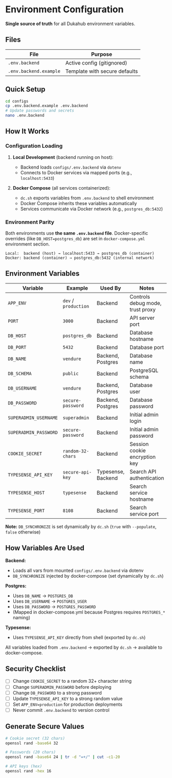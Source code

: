 # Environment Configuration

**Single source of truth** for all Dukahub environment variables.

## Files

| File                   | Purpose                       |
| ---------------------- | ----------------------------- |
| `.env.backend`         | Active config (gitignored)    |
| `.env.backend.example` | Template with secure defaults |

## Quick Setup

```bash
cd configs
cp .env.backend.example .env.backend
# Update passwords and secrets
nano .env.backend
```

## How It Works

### Configuration Loading

1. **Local Development** (backend running on host):

   - Backend loads `configs/.env.backend` via `dotenv`
   - Connects to Docker services via mapped ports (e.g., `localhost:5433`)

2. **Docker Compose** (all services containerized):
   - `dc.sh` exports variables from `.env.backend` to shell environment
   - Docker Compose inherits these variables automatically
   - Services communicate via Docker network (e.g., `postgres_db:5432`)

### Environment Parity

Both environments use **the same `.env.backend` file**. Docker-specific overrides (like `DB_HOST=postgres_db`) are set in `docker-compose.yml` environment section.

```
Local:  backend (host) → localhost:5433 → postgres_db (container)
Docker: backend (container) → postgres_db:5432 (internal network)
```

## Environment Variables

| Variable              | Example              | Used By            | Notes                            |
| --------------------- | -------------------- | ------------------ | -------------------------------- |
| `APP_ENV`             | `dev` / `production` | Backend            | Controls debug mode, trust proxy |
| `PORT`                | `3000`               | Backend            | API server port                  |
| `DB_HOST`             | `postgres_db`        | Backend            | Database hostname                |
| `DB_PORT`             | `5432`               | Backend            | Database port                    |
| `DB_NAME`             | `vendure`            | Backend, Postgres  | Database name                    |
| `DB_SCHEMA`           | `public`             | Backend            | PostgreSQL schema                |
| `DB_USERNAME`         | `vendure`            | Backend, Postgres  | Database user                    |
| `DB_PASSWORD`         | `secure-password`    | Backend, Postgres  | Database password                |
| `SUPERADMIN_USERNAME` | `superadmin`         | Backend            | Initial admin login              |
| `SUPERADMIN_PASSWORD` | `secure-password`    | Backend            | Initial admin password           |
| `COOKIE_SECRET`       | `random-32-chars`    | Backend            | Session cookie encryption key    |
| `TYPESENSE_API_KEY`   | `secure-api-key`     | Typesense, Backend | Search API authentication        |
| `TYPESENSE_HOST`      | `typesense`          | Backend            | Search service hostname          |
| `TYPESENSE_PORT`      | `8108`               | Backend            | Search service port              |

**Note:** `DB_SYNCHRONIZE` is set dynamically by `dc.sh` (`true` with `--populate`, `false` otherwise)

## How Variables Are Used

**Backend:**

- Loads all vars from mounted `configs/.env.backend` via dotenv
- `DB_SYNCHRONIZE` injected by docker-compose (set dynamically by `dc.sh`)

**Postgres:**

- Uses `DB_NAME` → `POSTGRES_DB`
- Uses `DB_USERNAME` → `POSTGRES_USER`
- Uses `DB_PASSWORD` → `POSTGRES_PASSWORD`
- (Mapped in docker-compose.yml because Postgres requires `POSTGRES_*` naming)

**Typesense:**

- Uses `TYPESENSE_API_KEY` directly from shell (exported by `dc.sh`)

All variables loaded from `.env.backend` → exported by `dc.sh` → available to docker-compose.

## Security Checklist

- [ ] Change `COOKIE_SECRET` to a random 32+ character string
- [ ] Change `SUPERADMIN_PASSWORD` before deploying
- [ ] Change `DB_PASSWORD` to a strong password
- [ ] Update `TYPESENSE_API_KEY` to a strong random value
- [ ] Set `APP_ENV=production` for production deployments
- [ ] Never commit `.env.backend` to version control

## Generate Secure Values

```bash
# Cookie secret (32 chars)
openssl rand -base64 32

# Passwords (20 chars)
openssl rand -base64 24 | tr -d "=+/" | cut -c1-20

# API keys (hex)
openssl rand -hex 16
```
